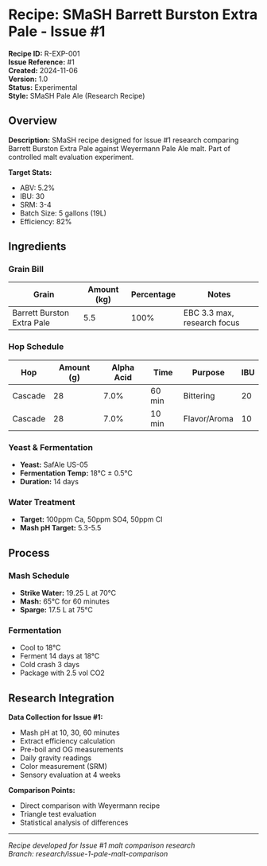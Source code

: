 # Recipe: SMaSH Barrett Burston Extra Pale - Issue #1

**Recipe ID:** R-EXP-001  
**Issue Reference:** #1  
**Created:** 2024-11-06  
**Version:** 1.0  
**Status:** Experimental  
**Style:** SMaSH Pale Ale (Research Recipe)  

## Overview

**Description:** SMaSH recipe designed for Issue #1 research comparing Barrett Burston Extra Pale against Weyermann Pale Ale malt. Part of controlled malt evaluation experiment.

**Target Stats:**
- ABV: 5.2%
- IBU: 30
- SRM: 3-4
- Batch Size: 5 gallons (19L)
- Efficiency: 82%

## Ingredients

### Grain Bill
| Grain | Amount (kg) | Percentage | Notes |
|-------|-------------|------------|-------|
| Barrett Burston Extra Pale | 5.5 | 100% | EBC 3.3 max, research focus |

### Hop Schedule
| Hop | Amount (g) | Alpha Acid | Time | Purpose | IBU |
|-----|------------|------------|------|---------|-----|
| Cascade | 28 | 7.0% | 60 min | Bittering | 20 |
| Cascade | 28 | 7.0% | 10 min | Flavor/Aroma | 10 |

### Yeast & Fermentation
- **Yeast:** SafAle US-05
- **Fermentation Temp:** 18°C ± 0.5°C
- **Duration:** 14 days

### Water Treatment
- **Target:** 100ppm Ca, 50ppm SO4, 50ppm Cl
- **Mash pH Target:** 5.3-5.5

## Process

### Mash Schedule
- **Strike Water:** 19.25 L at 70°C
- **Mash:** 65°C for 60 minutes
- **Sparge:** 17.5 L at 75°C

### Fermentation
- Cool to 18°C
- Ferment 14 days at 18°C
- Cold crash 3 days
- Package with 2.5 vol CO2

## Research Integration

**Data Collection for Issue #1:**
- Mash pH at 10, 30, 60 minutes
- Extract efficiency calculation
- Pre-boil and OG measurements
- Daily gravity readings
- Color measurement (SRM)
- Sensory evaluation at 4 weeks

**Comparison Points:**
- Direct comparison with Weyermann recipe
- Triangle test evaluation
- Statistical analysis of differences

---
*Recipe developed for Issue #1 malt comparison research*  
*Branch: research/issue-1-pale-malt-comparison*